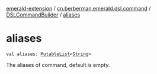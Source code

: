 [emerald-extension](../../index.md) / [cn.berberman.emerald.dsl.command](../index.md) / [DSLCommandBuilder](index.md) / [aliases](.)

# aliases

`val aliases: `[`MutableList`](https://kotlinlang.org/api/latest/jvm/stdlib/kotlin.collections/-mutable-list/index.html)`<`[`String`](https://kotlinlang.org/api/latest/jvm/stdlib/kotlin/-string/index.html)`>`

The aliases of command, default is empty.


